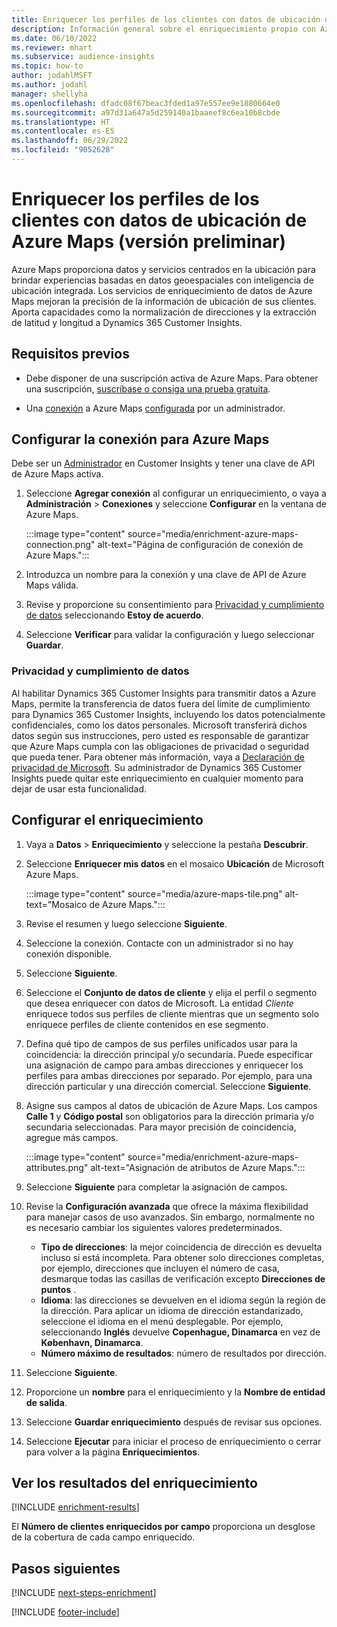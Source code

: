 ```yaml
---
title: Enriquecer los perfiles de los clientes con datos de ubicación de Azure Maps (versión preliminar)
description: Información general sobre el enriquecimiento propio con Azure Maps.
ms.date: 06/10/2022
ms.reviewer: mhart
ms.subservice: audience-insights
ms.topic: how-to
author: jodahlMSFT
ms.author: jodahl
manager: shellyha
ms.openlocfilehash: dfadc08f67beac3fded1a97e557ee9e1880664e0
ms.sourcegitcommit: a97d31a647a5d259140a1baaeef8c6ea10b8cbde
ms.translationtype: HT
ms.contentlocale: es-ES
ms.lasthandoff: 06/29/2022
ms.locfileid: "9052628"
---
```

# <a name="enrich-customer-profiles-with-location-data-from-azure-maps-preview"></a>Enriquecer los perfiles de los clientes con datos de ubicación de Azure Maps (versión preliminar)

Azure Maps proporciona datos y servicios centrados en la ubicación para brindar experiencias basadas en datos geoespaciales con inteligencia de ubicación integrada. Los servicios de enriquecimiento de datos de Azure Maps mejoran la precisión de la información de ubicación de sus clientes. Aporta capacidades como la normalización de direcciones y la extracción de latitud y longitud a Dynamics 365 Customer Insights.

## <a name="prerequisites"></a>Requisitos previos

- Debe disponer de una suscripción activa de Azure Maps. Para obtener una suscripción, [suscríbase o consiga una prueba gratuita](https://azure.microsoft.com/services/azure-maps/).

- Una [conexión](connections.md) a Azure Maps [configurada](#configure-the-connection-for-azure-maps) por un administrador.

## <a name="configure-the-connection-for-azure-maps"></a>Configurar la conexión para Azure Maps

Debe ser un [Administrador](permissions.md#admin) en Customer Insights y tener una clave de API de Azure Maps activa.

1. Seleccione **Agregar conexión** al configurar un enriquecimiento, o vaya a **Administración** > **Conexiones** y seleccione **Configurar** en la ventana de Azure Maps.

   :::image type="content" source="media/enrichment-azure-maps-connection.png" alt-text="Página de configuración de conexión de Azure Maps.":::

1. Introduzca un nombre para la conexión y una clave de API de Azure Maps válida.

1. Revise y proporcione su consentimiento para [Privacidad y cumplimiento de datos](#data-privacy-and-compliance) seleccionando **Estoy de acuerdo**.

1. Seleccione **Verificar** para validar la configuración y luego seleccionar **Guardar**.

### <a name="data-privacy-and-compliance"></a>Privacidad y cumplimiento de datos

Al habilitar Dynamics 365 Customer Insights para transmitir datos a Azure Maps, permite la transferencia de datos fuera del límite de cumplimiento para Dynamics 365 Customer Insights, incluyendo los datos potencialmente confidenciales, como los datos personales. Microsoft transferirá dichos datos según sus instrucciones, pero usted es responsable de garantizar que Azure Maps cumpla con las obligaciones de privacidad o seguridad que pueda tener. Para obtener más información, vaya a [Declaración de privacidad de Microsoft](https://go.microsoft.com/fwlink/?linkid=396732).
Su administrador de Dynamics 365 Customer Insights puede quitar este enriquecimiento en cualquier momento para dejar de usar esta funcionalidad.

## <a name="configure-the-enrichment"></a>Configurar el enriquecimiento

1. Vaya a **Datos** > **Enriquecimiento** y seleccione la pestaña **Descubrir**.

1. Seleccione **Enriquecer mis datos** en el mosaico **Ubicación** de Microsoft Azure Maps.

   :::image type="content" source="media/azure-maps-tile.png" alt-text="Mosaico de Azure Maps.":::

1. Revise el resumen y luego seleccione **Siguiente**.

1. Seleccione la conexión. Contacte con un administrador si no hay conexión disponible.

1. Seleccione **Siguiente**.

1. Seleccione el **Conjunto de datos de cliente** y elija el perfil o segmento que desea enriquecer con datos de Microsoft. La entidad *Cliente* enriquece todos sus perfiles de cliente mientras que un segmento solo enriquece perfiles de cliente contenidos en ese segmento.

1. Defina qué tipo de campos de sus perfiles unificados usar para la coincidencia: la dirección principal y/o secundaria. Puede especificar una asignación de campo para ambas direcciones y enriquecer los perfiles para ambas direcciones por separado. Por ejemplo, para una dirección particular y una dirección comercial. Seleccione **Siguiente**.

1. Asigne sus campos al datos de ubicación de Azure Maps. Los campos **Calle 1** y **Código postal** son obligatorios para la dirección primaria y/o secundaria seleccionadas. Para mayor precisión de coincidencia, agregue más campos.

   :::image type="content" source="media/enrichment-azure-maps-attributes.png" alt-text="Asignación de atributos de Azure Maps.":::

1. Seleccione **Siguiente** para completar la asignación de campos.

1. Revise la **Configuración avanzada** que ofrece la máxima flexibilidad para manejar casos de uso avanzados. Sin embargo, normalmente no es necesario cambiar los siguientes valores predeterminados.

   - **Tipo de direcciones**: la mejor coincidencia de dirección es devuelta incluso si está incompleta. Para obtener solo direcciones completas, por ejemplo, direcciones que incluyen el número de casa, desmarque todas las casillas de verificación excepto **Direcciones de puntos** .
   - **Idioma**: las direcciones se devuelven en el idioma según la región de la dirección. Para aplicar un idioma de dirección estandarizado, seleccione el idioma en el menú desplegable. Por ejemplo, seleccionando **Inglés** devuelve **Copenhague, Dinamarca** en vez de **København, Dinamarca**.
   - **Número máximo de resultados**: número de resultados por dirección.

1. Seleccione **Siguiente**.

1. Proporcione un **nombre** para el enriquecimiento y la **Nombre de entidad de salida**.

1. Seleccione **Guardar enriquecimiento** después de revisar sus opciones.

1. Seleccione **Ejecutar** para iniciar el proceso de enriquecimiento o cerrar para volver a la página **Enriquecimientos**.

## <a name="view-enrichment-results"></a>Ver los resultados del enriquecimiento

[!INCLUDE [enrichment-results](includes/enrichment-results.md)]

El **Número de clientes enriquecidos por campo** proporciona un desglose de la cobertura de cada campo enriquecido.

## <a name="next-steps"></a>Pasos siguientes

[!INCLUDE [next-steps-enrichment](includes/next-steps-enrichment.md)]

[!INCLUDE [footer-include](includes/footer-banner.md)]
